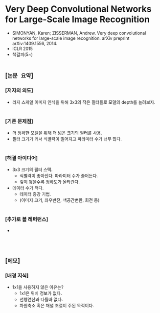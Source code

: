 # Very Deep Convolutional Networks for Large-Scale Image Recognition
* SIMONYAN, Karen; ZISSERMAN, Andrew. Very deep convolutional networks for large-scale image recognition. arXiv preprint arXiv:1409.1556, 2014.
* ICLR 2015
* 책갈피(5~)
<br><br>

## [`논문 요약`]

### [저자의 의도]
* 라지 스케일 이미지 인식을 위해 3x3의 작은 필터들로 모델의 depth를 늘려보자.
<br><br>

### [기존 문제점]
* 더 정확한 모델을 위해 더 넓은 크기의 필터를 사용.
* 필터 크기가 커서 식별력이 떨어지고 파라미터 수가 너무 많다.
<br><br>

### [해결 아이디어]
* 3x3 크기의 필터 스택.
    * 식별력이 좋아진다. 파라미터 수가 줄어든다.
    * 깊이 쌓을수록 정확도가 올라간다.
* 데이터 수가 적다.
    * 데이터 증강 기법.
    * (이미지 크기, 좌우반전, 색공간변환, 회전 등)
<br><br>

### [추가로 볼 레퍼런스]
* 
<br><br>



## [`메모`]

### [배경 지식]
* 1x1을 사용하지 않은 이유는?
    * 1x1은 위치 정보가 없다.
    * 선형연산과 다를바 없다.
    * 차원축소 혹은 채널 조절이 주된 목적이다.
<br><br>
